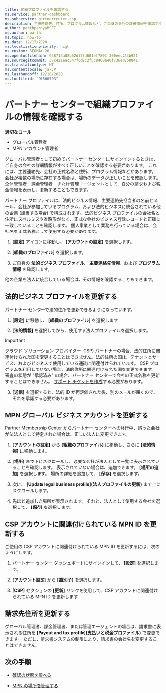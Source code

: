 ```yaml
---
title: 組織プロファイルを確認する
ms.service: partner-dashboard
ms.subservice: partnercenter-csp
description: 主要連絡先、住所、プログラム情報など、ご自身の会社の詳細情報を確認する方法について説明します。 また、法的住所や請求先住所を更新することもできます。
author: parthpandyaMSFT
ms.author: parthp
ms.topic: how-to
ms.date: 12/17/2020
ms.localizationpriority: high
ms.custom: SEOMAY.20
ms.openlocfilehash: 938713a08b52d7f5d601ef7801f300eec223b921
ms.sourcegitcommit: 37c421eac547f6d9c2f5c8460a40f736ec8b8841
ms.translationtype: HT
ms.contentlocale: ja-JP
ms.lasthandoff: 12/18/2020
ms.locfileid: "97666793"
---
```

# <a name="verify-your-organization-profile-information-in-partner-center"></a>パートナー センターで組織プロファイルの情報を確認する

**適切なロール**

- グローバル管理者
- MPN アカウント管理者

グローバル管理者として初めてパートナー センターにサインインするときは、ご自身の会社の詳細情報がすべて正しいことを確認する必要があります。 これには、主要連絡先、会社の正式名称と住所、プログラム情報などがあります。 会社が複数の場所に存在する場合は、場所のデータが正しいことを確認します。 全体管理者、課金管理者、または管理エージェントとして、自分の請求および税金情報を表示し、更新することもできます。

パートナー プロファイルは、法的ビジネス情報、主要連絡先担当者の名前とメール、会社が参加しているプログラム、および法的ビジネスに統合されている他の企業 (該当する場合) で構成されます。 法的ビジネス プロファイルの会社名と住所にスペルミスや省略形がなく、正式な会社のビジネス登録レコードと正確に一致していることを確認します。 個人事業として業務を行っている場合は、会社名を正式名称として使用する必要があります。

1. **[設定]** アイコンに移動し、 **[アカウントの設定]** を選択します。
 
1. **[組織のプロファイル]** を選択します。 

2. ご自身の **法的ビジネス プロファイル**、 **主要連絡先情報**、および **プログラム情報** を確認します。

他の企業を法人に統合している場合は、その情報を確認することもできます。 

## <a name="update-your-legal-business-profile"></a>法的ビジネス プロファイルを更新する

パートナー センターで法的住所を更新できるようになっています。

1. **[設定]** に移動し、 **[組織のプロファイル]** を選択します


2. **[法的情報]** を選択してから、使用する法人プロファイルを選択します。

>[!Important]
>クラウド ソリューション プロバイダー (CSP) パートナーの場合、法的住所に関連付けられた国を変更することはできません。法的住所の国は、テナントとサービス、およびビジネスで使用している通貨に関連付けられています。 CSP プログラムを利用していない場合、法的住所に関連付けられた国を変更できます。 審査の状態が "承認済み" の場合、パートナー センターで会社の正式名称を更新することはできません。 [サポート チケットを作成](https://partner.microsoft.com/dashboard/support/csp/servicerequests/create?stage=2&topicid=eb74583c-61b3-2124-bffc-00920e0ae772)する必要があります。

3. **[送信]** を選択すると、法的 ID が再評価された後、別のメールが届くので、それを承諾する必要があります。

## <a name="update-your-mpn-global-business-account"></a>MPN グローバル ビジネス アカウントを更新する

Partner Membership Center からパートナー センターへの移行中、誤った会社が法法人として特定された場合は、正しい法人に変更できます。

1. **[アカウントの設定]** から **[組織のプロファイル]** に移動し、さらに **[法的情報]** に移動します。

1.  **[場所]** まで下にスクロールし、必要な会社が法人として一覧に表示されていることを確認します。 表示されていない場合は、追加できます。 **[場所の追加]** を選択します。 場所の詳細を追加して、 **[保存]** を選択します。

2. 次に、 **[Update legal business profile]\(法人プロファイルの更新\)** まで上にスクロールします。

3. 先ほど追加した場所が表示されます。 それと、法人として使用する会社を選択して、 **[保存]** を選択します。

## <a name="update-your-mpn-id-associated-with-your-csp-account"></a>CSP アカウントに関連付けられている MPN ID を更新する

ご使用の CSP アカウントに関連付けられている MPN ID を更新するには、次のようにします。

1. パートナー センター ダッシュボードにサインインして、 **[設定]** を選択します。
 
1. **[アカウント設定]** から **[識別子]** を選択します。

1. **[CSP]** セクションの **[更新]** リンクを使用して、CSP アカウントに関連付けられている MPN ID を更新します 


## <a name="update-your-billing-address"></a>請求先住所を更新する

グローバル管理者、課金管理者、または管理エージェントの場合は、請求書に表示される住所を **[Payout and tax profile]\(支払いと税金プロファイル\)** で変更できます。 ただし、請求書システムの制限により、請求書の会社名を変更することはできません。

## <a name="next-steps"></a>次の手順


- [確認の状態を調べる](verification-responses.md)
 
- [MPN の場所を管理する](manage-locations.md)



